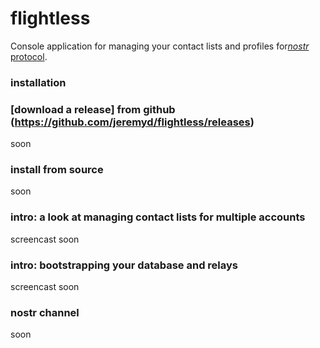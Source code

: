 flightless
====

Console application for managing your contact lists and profiles for[*nostr* protocol](https://github.com/nostr-protocol).

### installation

### [download a release] from github (https://github.com/jeremyd/flightless/releases)
soon

### install from source
soon

### intro: a look at managing contact lists for multiple accounts
screencast soon

### intro: bootstrapping your database and relays
screencast soon

### nostr channel
soon